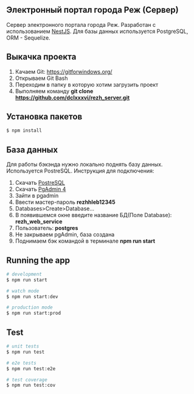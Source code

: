 ## Электронный портал города Реж (Сервер)
Сервер электронного портала города Реж. Разработан с использованием [NestJS](https://github.com/nestjs/nest). Для базы данных используется PostgreSQL, ORM - Sequelize.

## Выкачка проекта

1. Качаем Git: https://gitforwindows.org/
2. Открываем Git Bash
3. Переходим в папку в которую хотим загрузить проект
4. Выполняем команду **git clone https://github.com/dclxxxvi/rezh_server.git**

## Установка пакетов

```bash
$ npm install
```

## База данных

Для работы бэкэнда нужно локально поднять базу данных. Используется PostreSQL. Инструкция для подключения:

1. Скачать [PostreSQL](https://www.postgresql.org/download/)
2. Скачать [PgAdmin 4](https://www.pgadmin.org/download/)
3. Зайти в pgadmin
4. Ввести мастер-пароль **rezhhleb12345**
5. Databases>Create>Database...
6. В появившемся окне введите название БД(Поле Database): **rezh_web_service**
7. Пользователь: **postgres**
8. Не закрываем pgAdmin, база создана
9. Поднимаем бэк командой в терминале **npm run start**


## Running the app

```bash
# development
$ npm run start

# watch mode
$ npm run start:dev

# production mode
$ npm run start:prod
```

## Test

```bash
# unit tests
$ npm run test

# e2e tests
$ npm run test:e2e

# test coverage
$ npm run test:cov
```
